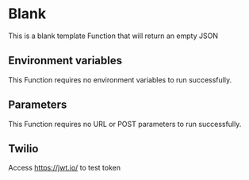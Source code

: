 # Blank

This is a blank template Function that will return an empty JSON

## Environment variables

This Function requires no environment variables to run successfully.

## Parameters

This Function requires no URL or POST parameters to run successfully.


## Twilio

Access https://jwt.io/ to test token